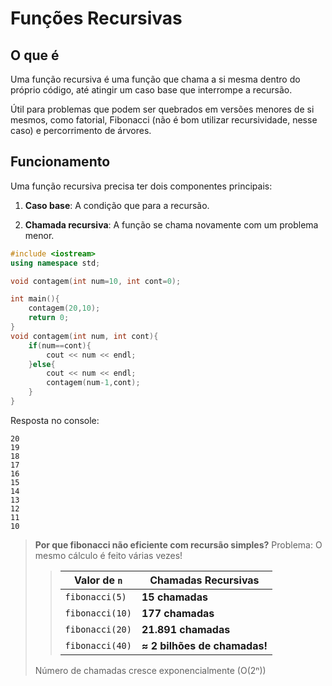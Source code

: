 # Funções Recursivas
## O que é
Uma função recursiva é uma função que chama a si mesma dentro do próprio código, até atingir um caso base que interrompe a recursão.

Útil para problemas que podem ser quebrados em versões menores de si mesmos, como fatorial, Fibonacci (não é bom utilizar recursividade, nesse caso) e percorrimento de árvores.

## Funcionamento
Uma função recursiva precisa ter dois componentes principais:

1. **Caso base**: A condição que para a recursão.

2. **Chamada recursiva**: A função se chama novamente com um problema menor.

```cpp
#include <iostream>
using namespace std;

void contagem(int num=10, int cont=0);

int main(){
    contagem(20,10);
    return 0;
}
void contagem(int num, int cont){
    if(num==cont){
        cout << num << endl;
    }else{
        cout << num << endl;
        contagem(num-1,cont);
    }
}
```
Resposta no console:
```
20
19
18
17
16
15
14
13
12
11
10
```

>**Por que fibonacci não eficiente com recursão simples?** Problema: O mesmo cálculo é feito várias vezes!
>>| **Valor de `n`** | **Chamadas Recursivas** |
>>|----------------|--------------------|
>>| `fibonacci(5)`  | **15 chamadas**  |
>>| `fibonacci(10)` | **177 chamadas**  |
>>| `fibonacci(20)` | **21.891 chamadas**  |
>>| `fibonacci(40)` | **≈ 2 bilhões de chamadas!**  |
>Número de chamadas cresce exponencialmente (O(2ⁿ))